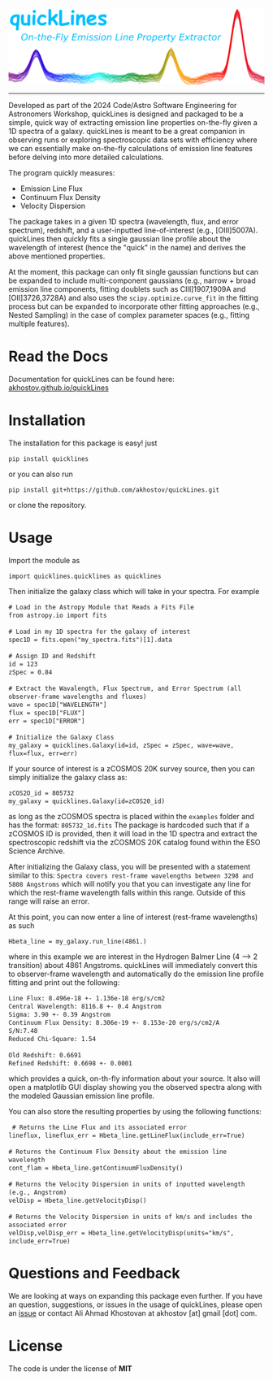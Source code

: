 ![alt text](quicklines/quicklines_logo.png)
***
Developed as part of the 2024 Code/Astro Software Engineering for Astronomers Workshop, quickLines is designed and packaged to be a simple, quick way of extracting emission line properties on-the-fly given a 1D spectra of a galaxy. quickLines is meant to be a great companion in observing runs or exploring spectroscopic data sets with efficiency where we can essentially make on-the-fly calculations of emission line features before delving into more detailed calculations.

The program quickly measures:
  - Emission Line Flux
  - Continuum Flux Density
  - Velocity Dispersion

The package takes in a given 1D spectra (wavelength, flux, and error spectrum), redshift, and a user-inputted line-of-interest (e.g., [OIII]5007A). quickLines then quickly fits a single gaussian line profile about the wavelength of interest (hence the "quick" in the name) and derives the above mentioned properties.

At the moment, this package can only fit single gaussian functions but can be expanded to include multi-component gaussians (e.g., narrow + broad emission line components, fitting doublets such as CIII]1907,1909A and [OII]3726,3728A) and also uses the ```scipy.optimize.curve_fit``` in the fitting process but can be expanded to incorporate other fitting approaches (e.g., Nested Sampling) in the case of complex parameter spaces (e.g., fitting multiple features).

# Read the Docs
Documentation for quickLines can be found here: [akhostov.github.io/quickLines](https://akhostov.github.io/quickLines/)

# Installation
The installation for this package is easy! just
```
pip install quicklines
```
or you can also run
```
pip install git+https://github.com/akhostov/quickLines.git
```
or clone the repository.

# Usage
Import the module as 
```
import quicklines.quicklines as quicklines
```

Then initialize the galaxy class which will take in your spectra. For example
```
# Load in the Astropy Module that Reads a Fits File
from astropy.io import fits

# Load in my 1D spectra for the galaxy of interest
spec1D = fits.open("my_spectra.fits")[1].data

# Assign ID and Redshift
id = 123
zSpec = 0.84

# Extract the Wavalength, Flux Spectrum, and Error Spectrum (all observer-frame wavelengths and fluxes)
wave = spec1D["WAVELENGTH"]
flux = spec1D["FLUX"]
err = spec1D["ERROR"]

# Initialize the Galaxy Class
my_galaxy = quicklines.Galaxy(id=id, zSpec = zSpec, wave=wave, flux=flux, err=err)
```

If your source of interest is a zCOSMOS 20K survey source, then you can simply initialize the galaxy class as:
```
zCOS2O_id = 805732
my_galaxy = quicklines.Galaxy(id=zCOS20_id)
```
as long as the zCOSMOS spectra is placed within the ```examples``` folder and has the format: ```805732_1d.fits``` The package is hardcoded such that if a zCOSMOS ID is provided, then it will load in the 1D spectra and extract the spectroscopic redshift via the zCOSMOS 20K catalog found within the ESO Science Archive.

After initializing the Galaxy class, you will be presented with a statement similar to this:
```Spectra covers rest-frame wavelengths between 3298 and 5808 Angstroms```
which will notify you that you can investigate any line for which the rest-frame wavelength falls within this range. Outside of this range will raise an error.

At this point, you can now enter a line of interest (rest-frame wavelengths) as such
```
Hbeta_line = my_galaxy.run_line(4861.)
```
where in this example we are interest in the Hydrogen Balmer Line (4 --> 2 transition) about 4861 Angstroms. quickLines will immediately convert this to observer-frame wavelength and automatically do the emission line profile fitting and print out the following:
```
Line Flux: 8.496e-18 +- 1.136e-18 erg/s/cm2
Central Wavelength: 8116.8 +- 0.4 Angstrom
Sigma: 3.90 +- 0.39 Angstrom
Continuum Flux Density: 8.306e-19 +- 8.153e-20 erg/s/cm2/A
S/N:7.48
Reduced Chi-Square: 1.54

Old Redshift: 0.6691
Refined Redshift: 0.6698 +- 0.0001
```
which provides a quick, on-th-fly information about your source. It also will open a matplotlib GUI display showing you the observed spectra along with the modeled Gaussian emission line profile.

You can also store the resulting properties by using the following functions:
```
 # Returns the Line Flux and its associated error
lineflux, lineflux_err = Hbeta_line.getLineFlux(include_err=True)

# Returns the Continuum Flux Density about the emission line wavelength
cont_flam = Hbeta_line.getContinuumFluxDensity()

# Returns the Velocity Dispersion in units of inputted wavelength (e.g., Angstrom)
velDisp = Hbeta_line.getVelocityDisp()

# Returns the Velocity Dispersion in units of km/s and includes the associated error
velDisp,velDisp_err = Hbeta_line.getVelocityDisp(units="km/s", include_err=True)
```

# Questions and Feedback
We are looking at ways on expanding this package even further. If you have an question, suggestions, or issues in the usage of quickLines, please open an [issue](https://github.com/akhostov/quickLines/issues) or contact Ali Ahmad Khostovan at akhostov [at] gmail [dot] com.

# License
The code is under the license of **MIT**
